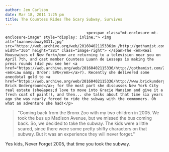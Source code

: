 ```yaml
---
author: Jen Carlson
date: Mar 18, 2011 1:25 pm
title: The Countess Rides The Scary Subway, Survives
---
```


	
										<p><span class="mt-enclosure mt-enclosure-image" style="display: inline;"> <img alt="luannesubway0311.jpg" src="https://web.archive.org/web/20160402115336im_/http://gothamist.com/attachments/arts_jen/luannesubway0311.jpg" width="365" height="281" class="image-right"> </span>The <em>Real Housewives of New York</em> are returning to a television near you on April 7th, and cast member Countess Luann de Lesseps is making the press rounds (did you see her <a href="https://web.archive.org/web/20160402115336/http://gothamist.com/2011/02/24/real_housewife_luanne_survives_svu.php">on <em>Law &amp; Order: SVU</em></a>?). Recently she delivered some anecdotal gold to <a href="https://web.archive.org/web/20160402115336/http://www.brickunderground.com/blog/2011/03/qa_with_countess_luann_delesseps_one_of_the_real_housewives_of_new_york">the Brick Underground</a>; for the most part she discusses New York City real estate (she&apos;d love to move into Gracie Mansion and give it a fresh coat of paint!), and then... she talks about that time six years ago she was nearly forced to ride the subway with the commoners. Oh what an adventure she had!</p>

<blockquote>&quot;Coming back from the Bronx Zoo with my two children in 2005.  We took the bus up Madison Avenue, but we missed the bus coming back. So, we decided to take the subway. The kids were a little scared, since there were some pretty shifty characters on that subway. But it was an experience they will never forget.&quot;</blockquote>

<p>Yes kids, Never Forget 2005, that time you took the subway.</p>					
										
									
				